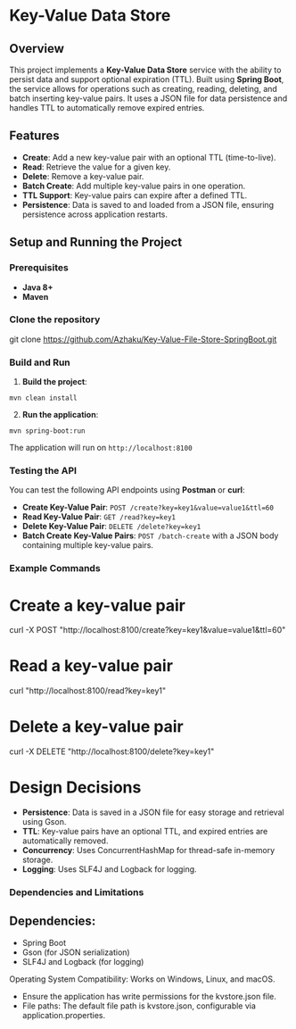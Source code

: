 # Key-Value Data Store

## Overview

This project implements a **Key-Value Data Store** service with the ability to persist data and support optional expiration (TTL). Built using **Spring Boot**, the service allows for operations such as creating, reading, deleting, and batch inserting key-value pairs. It uses a JSON file for data persistence and handles TTL to automatically remove expired entries.

## Features

- **Create**: Add a new key-value pair with an optional TTL (time-to-live).
- **Read**: Retrieve the value for a given key.
- **Delete**: Remove a key-value pair.
- **Batch Create**: Add multiple key-value pairs in one operation.
- **TTL Support**: Key-value pairs can expire after a defined TTL.
- **Persistence**: Data is saved to and loaded from a JSON file, ensuring persistence across application restarts.






## Setup and Running the Project

### Prerequisites

- **Java 8+**
- **Maven**

### Clone the repository

git clone https://github.com/Azhaku/Key-Value-File-Store-SpringBoot.git





### Build and Run

1. **Build the project**:

`mvn clean install`

2. **Run the application**:

`mvn spring-boot:run`


The application will run on `http://localhost:8100`

### Testing the API

You can test the following API endpoints using **Postman** or **curl**:

- **Create Key-Value Pair**: `POST /create?key=key1&value=value1&ttl=60`
- **Read Key-Value Pair**: `GET /read?key=key1`
- **Delete Key-Value Pair**: `DELETE /delete?key=key1`
- **Batch Create Key-Value Pairs**: `POST /batch-create` with a JSON body containing multiple key-value pairs.
 
### Example Commands

# Create a key-value pair
curl -X POST "http://localhost:8100/create?key=key1&value=value1&ttl=60"

# Read a key-value pair
curl "http://localhost:8100/read?key=key1"

# Delete a key-value pair
 curl -X DELETE "http://localhost:8100/delete?key=key1"




 
# Design Decisions
- **Persistence**: Data is saved in a JSON file for easy storage and retrieval using Gson.
- **TTL**: Key-value pairs have an optional TTL, and expired entries are automatically removed.
- **Concurrency**: Uses ConcurrentHashMap for thread-safe in-memory storage.
- **Logging**: Uses SLF4J and Logback for logging.




### Dependencies and Limitations
  
## Dependencies:

- Spring Boot
- Gson (for JSON serialization)
- SLF4J and Logback (for logging)

Operating System Compatibility: Works on Windows, Linux, and macOS.

- Ensure the application has write permissions for the kvstore.json file.
- File paths: The default file path is kvstore.json, configurable via application.properties.
